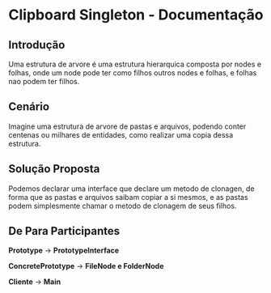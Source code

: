 # Clipboard Singleton - Documentação

## Introdução

Uma estrutura de arvore é uma estrutura hierarquica composta por nodes e folhas, onde um node pode ter como filhos outros nodes e folhas, e folhas nao podem ter filhos.

## Cenário

Imagine uma estrutura de arvore de pastas e arquivos, podendo conter centenas ou milhares de entidades, como realizar uma copia dessa estrutura.

## Solução Proposta

Podemos declarar uma interface que declare um metodo de clonagen, de forma que as pastas e arquivos saibam copiar a si mesmos, e as pastas podem simplesmente chamar o metodo de clonagem de seus filhos.

## De Para Participantes

**Prototype** -> **PrototypeInterface**

**ConcretePrototype** -> **FileNode e FolderNode**

**Cliente** -> **Main**
